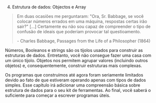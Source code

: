 4. Estrutura de dados: Objectos e Array

> Em duas ocasiões me perguntaram: "Ora, Sr. Babbage, se você colocar números errados em uma máquina, respostas certas irão sair?" \[...\] Certamente eu não sou capaz de compreender o tipo de confusão de ideais que poderiam provocar tal questioamento.
> 
> \- Charles Babbage, Passages from the Life of a Philosopher (1864)

Números, Booleanos e strings são os tijolos usados para construir as estruturas de dados. Entretanto, você não consegue fazer uma casa com um único tijolo. Objetos nos permitem agrupar valores (incluindo outros objetos) e, consequentemente, construir estruturas mais complexas.

Os programas que construímos até agora foram seriamente limitados devido ao fato de que estiveram operando apenas com tipos de dados simples. Esse capítulo irá adicionar uma compreensão básica sobre estrutura de dados para o seu kit de ferramentas. Ao final, você saberá o suficiente para começar a escrever programas úteis.